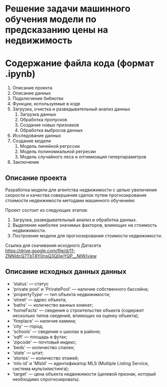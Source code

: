 # Решение задачи машинного обучения модели по предсказанию цены на недвижимость

# Содержание файла кода (формат .ipynb)

1. Описание проекта
2. Описание данных
3. Подключение бибиотек
4. Функции, используемые в коде
5. Загрузка, очистка и разведывательный анализ данных
   1. Загрузка данных
   2. Обработка пропусков
   3. Создание новых признаков
   4. Обработка выбросов данных
6. Исследование данных
7. Создание модели
   1. Модель линейной регрссии
   2. Модель полиномиальной регресии
   3. Модель случайного леса и оптимизация гиперпараметров
8. Заключение

## Описание проекта

Разработка модели для агентства недвижимости с целью увеличения скорости и качества совершения сделок путем прогнозирования стоимости недвижимости методами машинного обученияю

Проект состоит из следующих этапов:
1. Загрузка, разведывательный анализ и обработка данных.
2. Выделение наиболее значимых факторов, влияющих на стоимость недвижимости.
3. Построение модели для прогнозирования стоимости недвижимости.

Ссылка для скачивания исходного Датасета
https://drive.google.com/file/d/11-ZNNIdcQ7TbT8Y0nsQ3Q0eiYQP__NIW/view

## Описание исходных данных данных

* 'status' — статус
* 'private pool' и 'PrivatePool' — наличие собственного бассейна;
* 'propertyType' — тип объекта недвижимости;
* 'street' — адрес объекта;
* 'baths' — количество ванных комнат;
* 'homeFacts' — сведения о строительстве объекта (содержит несколько
типов сведений, влияющих на оценку объекта);
* 'fireplace' — наличие камина;
* 'city' — город;
* 'schools' — сведения о школах в районе;
* 'sqft' — площадь в футах;
* 'zipcode' — почтовый индекс;
* 'beds' — количество спален;
* 'state' — штат;
* 'stories' — количество этажей;
* 'mls-id' и 'MlsId' — идентификатор MLS (Multiple Listing Service, система
мультилистинга);
* 'target' — цена объекта недвижимости (целевой признак, который
необходимо спрогнозировать).
